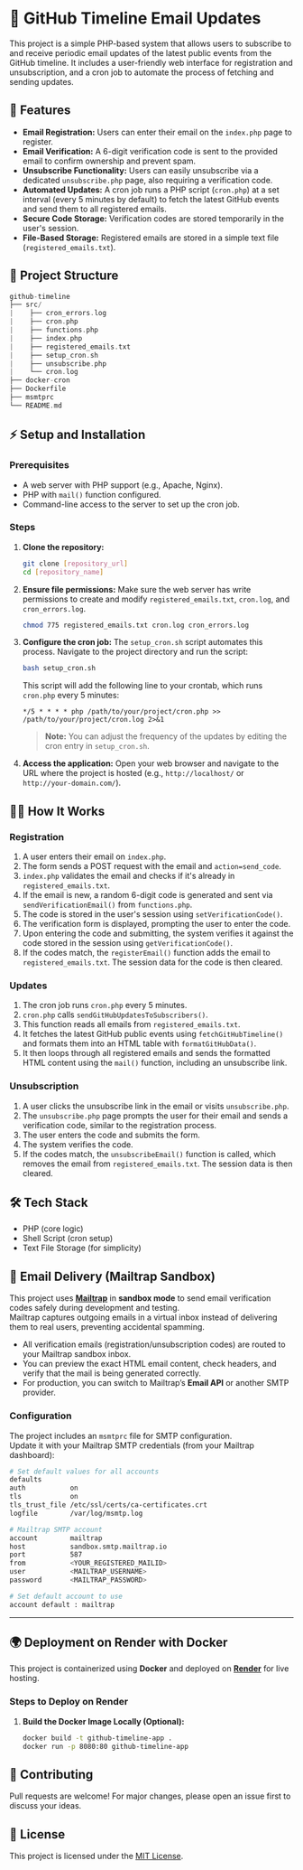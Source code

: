 # 📌 GitHub Timeline Email Updates

This project is a simple PHP-based system that allows users to subscribe to and receive periodic email updates of the latest public events from the GitHub timeline. It includes a user-friendly web interface for registration and unsubscription, and a cron job to automate the process of fetching and sending updates.

## 🚀 Features

* **Email Registration:** Users can enter their email on the `index.php` page to register.
* **Email Verification:** A 6-digit verification code is sent to the provided email to confirm ownership and prevent spam.
* **Unsubscribe Functionality:** Users can easily unsubscribe via a dedicated `unsubscribe.php` page, also requiring a verification code.
* **Automated Updates:** A cron job runs a PHP script (`cron.php`) at a set interval (every 5 minutes by default) to fetch the latest GitHub events and send them to all registered emails.
* **Secure Code Storage:** Verification codes are stored temporarily in the user's session.
* **File-Based Storage:** Registered emails are stored in a simple text file (`registered_emails.txt`).

## 📂 Project Structure

```kotlin
github-timeline
├── src/
|    ├── cron_errors.log
|    ├── cron.php
|    ├── functions.php
|    ├── index.php
|    ├── registered_emails.txt
|    ├── setup_cron.sh
|    ├── unsubscribe.php
|    └── cron.log
├── docker-cron
├── Dockerfile
├── msmtprc
└── README.md
```

## ⚡ Setup and Installation

### Prerequisites

* A web server with PHP support (e.g., Apache, Nginx).
* PHP with `mail()` function configured.
* Command-line access to the server to set up the cron job.

### Steps

1.  **Clone the repository:**
    ```bash
    git clone [repository_url]
    cd [repository_name]
    ```

2.  **Ensure file permissions:**
    Make sure the web server has write permissions to create and modify `registered_emails.txt`, `cron.log`, and `cron_errors.log`.

    ```bash
    chmod 775 registered_emails.txt cron.log cron_errors.log
    ```

3.  **Configure the cron job:**
    The `setup_cron.sh` script automates this process. Navigate to the project directory and run the script:

    ```bash
    bash setup_cron.sh
    ```
    This script will add the following line to your crontab, which runs `cron.php` every 5 minutes:
    ```
    */5 * * * * php /path/to/your/project/cron.php >> /path/to/your/project/cron.log 2>&1
    ```

    > **Note:** You can adjust the frequency of the updates by editing the cron entry in `setup_cron.sh`.

4.  **Access the application:**
    Open your web browser and navigate to the URL where the project is hosted (e.g., `http://localhost/` or `http://your-domain.com/`).

## 👨‍💻 How It Works

### Registration

1.  A user enters their email on `index.php`.
2.  The form sends a POST request with the email and `action=send_code`.
3.  `index.php` validates the email and checks if it's already in `registered_emails.txt`.
4.  If the email is new, a random 6-digit code is generated and sent via `sendVerificationEmail()` from `functions.php`.
5.  The code is stored in the user's session using `setVerificationCode()`.
6.  The verification form is displayed, prompting the user to enter the code.
7.  Upon entering the code and submitting, the system verifies it against the code stored in the session using `getVerificationCode()`.
8.  If the codes match, the `registerEmail()` function adds the email to `registered_emails.txt`. The session data for the code is then cleared.

### Updates

1.  The cron job runs `cron.php` every 5 minutes.
2.  `cron.php` calls `sendGitHubUpdatesToSubscribers()`.
3.  This function reads all emails from `registered_emails.txt`.
4.  It fetches the latest GitHub public events using `fetchGitHubTimeline()` and formats them into an HTML table with `formatGitHubData()`.
5.  It then loops through all registered emails and sends the formatted HTML content using the `mail()` function, including an unsubscribe link.

### Unsubscription

1.  A user clicks the unsubscribe link in the email or visits `unsubscribe.php`.
2.  The `unsubscribe.php` page prompts the user for their email and sends a verification code, similar to the registration process.
3.  The user enters the code and submits the form.
4.  The system verifies the code.
5.  If the codes match, the `unsubscribeEmail()` function is called, which removes the email from `registered_emails.txt`. The session data is then cleared.

## 🛠 Tech Stack

* PHP (core logic)
* Shell Script (cron setup)
* Text File Storage (for simplicity)

## 📧 Email Delivery (Mailtrap Sandbox)

This project uses **[Mailtrap](https://mailtrap.io/)** in **sandbox mode** to send email verification codes safely during development and testing.  
Mailtrap captures outgoing emails in a virtual inbox instead of delivering them to real users, preventing accidental spamming.  

- All verification emails (registration/unsubscription codes) are routed to your Mailtrap sandbox inbox.  
- You can preview the exact HTML email content, check headers, and verify that the mail is being generated correctly.  
- For production, you can switch to Mailtrap’s **Email API** or another SMTP provider.  

### Configuration
The project includes an `msmtprc` file for SMTP configuration.  
Update it with your Mailtrap SMTP credentials (from your Mailtrap dashboard):

```bash
# Set default values for all accounts
defaults
auth           on
tls            on
tls_trust_file /etc/ssl/certs/ca-certificates.crt
logfile        /var/log/msmtp.log

# Mailtrap SMTP account
account        mailtrap
host           sandbox.smtp.mailtrap.io
port           587
from           <YOUR_REGISTERED_MAILID>
user           <MAILTRAP_USERNAME>
password       <MAILTRAP_PASSWORD>

# Set default account to use
account default : mailtrap

```


---

## 🌍 Deployment on Render with Docker

This project is containerized using **Docker** and deployed on **[Render](https://render.com/)** for live hosting.

### Steps to Deploy on Render

1. **Build the Docker Image Locally (Optional):**
   ```bash
   docker build -t github-timeline-app .
   docker run -p 8080:80 github-timeline-app
   ```

## 🤝 Contributing

Pull requests are welcome! For major changes, please open an issue first to discuss your ideas.

## 📜 License

This project is licensed under the [MIT License](/LICENSE).

